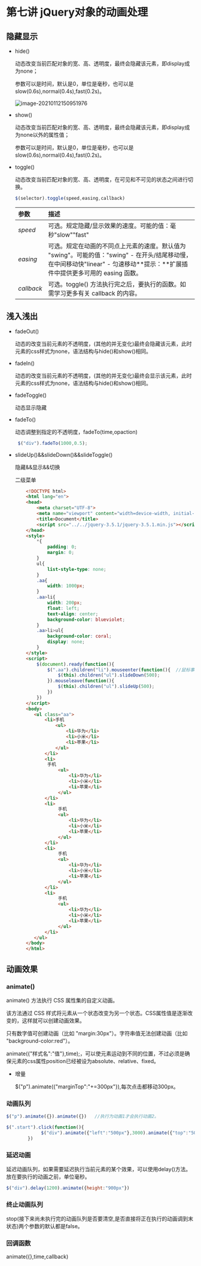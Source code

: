 # 第七讲 jQuery对象的动画处理

## 隐藏显示

- hide()

  动态改变当前匹配对象的宽、高、透明度，最终会隐藏该元素，即display成为none；

  参数可以是时间，默认是0，单位是毫秒，也可以是slow(0.6s),normal(0.4s),fast(0.2s)。

  ![image-20210112150951976](C:\Users\Administrator\AppData\Roaming\Typora\typora-user-images\image-20210112150951976.png)

- show()

  动态改变当前匹配对象的宽、高、透明度，最终会隐藏该元素，即display成为none以外的属性值；

  参数可以是时间，默认是0，单位是毫秒，也可以是slow(0.6s),normal(0.4s),fast(0.2s)。

- toggle()

  动态改变当前匹配对象的宽、高、透明度，在可见和不可见的状态之间进行切换。

  ````js
  $(selector).toggle(speed,easing,callback)
  ````

  | 参数       | 描述                                                         |
  | :--------- | :----------------------------------------------------------- |
  | *speed*    | 可选。规定隐藏/显示效果的速度。可能的值：毫秒"slow""fast"    |
  | *easing*   | 可选。规定在动画的不同点上元素的速度。默认值为 "swing"。可能的值："swing" - 在开头/结尾移动慢，在中间移动快"linear" - 匀速移动**提示：**扩展插件中提供更多可用的 easing 函数。 |
  | *callback* | 可选。toggle() 方法执行完之后，要执行的函数。如需学习更多有关 callback 的内容。 |

## 浅入浅出

- fadeOut()

  动态的改变当前元素的不透明度，(其他的并无变化)最终会隐藏该元素，此时元素的css样式为none，语法结构与hide()和show()相同。

- fadeIn()

  动态的改变当前元素的不透明度，(其他的并无变化)最终会显示该元素，此时元素的css样式为none，语法结构与hide()和show()相同。

- fadeToggle()

  动态显示隐藏

- fadeTo()

  动态调整到指定的不透明度，fadeTo(time,opaction)

  ````js
   $("div").fadeTo(1000,0.5);
  ````


- slideUp()&&slideDown()&&slideToggle()

  隐藏&&显示&&切换

  二级菜单

  ````html
      <!DOCTYPE html>
      <html lang="en">
      <head>
          <meta charset="UTF-8">
          <meta name="viewport" content="width=device-width, initial-scale=1.0">
          <title>Document</title>
          <script src="../../jquery-3.5.1/jquery-3.5.1.min.js"></script>
      </head>
      <style>
          *{
              padding: 0;
              margin: 0;
          }
          ul{
              list-style-type: none;
          }
          .aa{
              width: 1000px;
          }
          .aa>li{
              width: 200px;
              float: left;
              text-align: center;
              background-color: blueviolet;
          }
          .aa>li>ul{
              background-color: coral;
              display: none;
          }
      </style>
      <script>
          $(document).ready(function(){
              $(".aa").children("li").mouseenter(function(){  //鼠标事件的区别
                  $(this).children("ul").slideDown(500);
              }).mouseleave(function(){
                  $(this).children("ul").slideUp(500);
              })
          })
      </script>
      <body>
         <ul class="aa">
             <li>手机
                 <ul>
                     <li>华为</li>
                     <li>小米</li>
                     <li>苹果</li>
                 </ul>
             </li>
             <li>
              手机
                  <ul>
                      <li>华为</li>
                      <li>小米</li>
                      <li>苹果</li>
                  </ul>
             </li>
             <li>
                  手机
                  <ul>
                      <li>华为</li>
                      <li>小米</li>
                      <li>苹果</li>
                  </ul>
             </li>
             <li>
                  手机
                  <ul>
                      <li>华为</li>
                      <li>小米</li>
                      <li>苹果</li>
                  </ul>
             </li>
             <li>
                  手机
                  <ul>
                      <li>华为</li>
                      <li>小米</li>
                      <li>苹果</li>
                  </ul>
             </li>
         </ul> 
      </body>
      </html>
  ````

  

## 动画效果

### animate()

animate() 方法执行 CSS 属性集的自定义动画。

该方法通过 CSS 样式将元素从一个状态改变为另一个状态。CSS属性值是逐渐改变的，这样就可以创建动画效果。

只有数字值可创建动画（比如 "margin:30px"）。字符串值无法创建动画（比如 "background-color:red"）。

animate({"样式名":"值"},time);，可以使元素运动到不同的位置，不过必须是确保元素的css属性position已经被设为absolute、relative、fixed。

- 增量

  $("p").animate({"marginTop":"+=300px"}),每次点击都移动300px。

### 动画队列

````js
$("p").animate({}).animate({})   //执行为动画1才会执行动画2。
````

````js
$(".start").click(function(){
             $("div").animate({"left":"500px"},3000).animate({"top":"500px"},3000).animate({"left":"0px"},3000).animate({"top":"0px"},3000)
        }) 
````

### 延迟动画

延迟动画队列，如果需要延迟执行当前元素的某个效果，可以使用delay()方法。放在要执行的动画之前，单位毫秒。

`````js
$("div").delay(1200).animate({height:"900px"})
`````

###  终止动画队列

stop(接下来尚未执行完的动画队列是否要清空,是否直接将正在执行的动画调到末状态)两个参数的默认都是false。

### 回调函数

animate({},time,callback)

